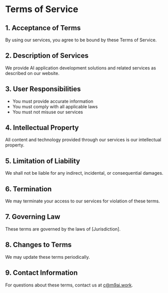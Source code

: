 # Terms of Service

## 1. Acceptance of Terms
By using our services, you agree to be bound by these Terms of Service.

## 2. Description of Services
We provide AI application development solutions and related services as described on our website.

## 3. User Responsibilities
- You must provide accurate information
- You must comply with all applicable laws
- You must not misuse our services

## 4. Intellectual Property
All content and technology provided through our services is our intellectual property.

## 5. Limitation of Liability
We shall not be liable for any indirect, incidental, or consequential damages.

## 6. Termination
We may terminate your access to our services for violation of these terms.

## 7. Governing Law
These terms are governed by the laws of [Jurisdiction].

## 8. Changes to Terms
We may update these terms periodically.

## 9. Contact Information
For questions about these terms, contact us at c@m9ai.work.